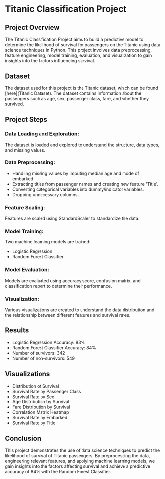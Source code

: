 # Titanic Classification Project

## Project Overview

The Titanic Classification Project aims to build a predictive model to determine the likelihood of survival for passengers on the Titanic using data science techniques in Python. This project involves data preprocessing, feature engineering, model training, evaluation, and visualization to gain insights into the factors influencing survival.

## Dataset

The dataset used for this project is the Titanic dataset, which can be found [here](Titanic Dataset). The dataset contains information about the passengers such as age, sex, passenger class, fare, and whether they survived.

## Project Steps

### Data Loading and Exploration:

The dataset is loaded and explored to understand the structure, data types, and missing values.

### Data Preprocessing:

- Handling missing values by imputing median age and mode of embarked.
- Extracting titles from passenger names and creating new feature 'Title'.
- Converting categorical variables into dummy/indicator variables.
- Dropping unnecessary columns.

### Feature Scaling:

Features are scaled using StandardScaler to standardize the data.

### Model Training:

Two machine learning models are trained:
- Logistic Regression
- Random Forest Classifier

### Model Evaluation:

Models are evaluated using accuracy score, confusion matrix, and classification report to determine their performance.

### Visualization:

Various visualizations are created to understand the data distribution and the relationship between different features and survival rates.

## Results

- Logistic Regression Accuracy: 83%
- Random Forest Classifier Accuracy: 84%
- Number of survivors: 342
- Number of non-survivors: 549

## Visualizations

- Distribution of Survival
- Survival Rate by Passenger Class
- Survival Rate by Sex
- Age Distribution by Survival
- Fare Distribution by Survival
- Correlation Matrix Heatmap
- Survival Rate by Embarked
- Survival Rate by Title

## Conclusion

This project demonstrates the use of data science techniques to predict the likelihood of survival of Titanic passengers. By preprocessing the data, engineering relevant features, and applying machine learning models, we gain insights into the factors affecting survival and achieve a predictive accuracy of 84% with the Random Forest Classifier.
